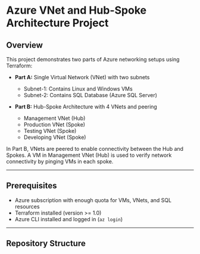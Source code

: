 # Azure VNet and Hub-Spoke Architecture Project

## Overview

This project demonstrates two parts of Azure networking setups using Terraform:

- **Part A:** Single Virtual Network (VNet) with two subnets  
  - Subnet-1: Contains Linux and Windows VMs  
  - Subnet-2: Contains SQL Database (Azure SQL Server)  

- **Part B:** Hub-Spoke Architecture with 4 VNets and peering  
  - Management VNet (Hub)  
  - Production VNet (Spoke)  
  - Testing VNet (Spoke)  
  - Developing VNet (Spoke)  

In Part B, VNets are peered to enable connectivity between the Hub and Spokes. A VM in Management VNet (Hub) is used to verify network connectivity by pinging VMs in each spoke.

---

## Prerequisites

- Azure subscription with enough quota for VMs, VNets, and SQL resources  
- Terraform installed (version >= 1.0)  
- Azure CLI installed and logged in (`az login`)  

---

## Repository Structure

